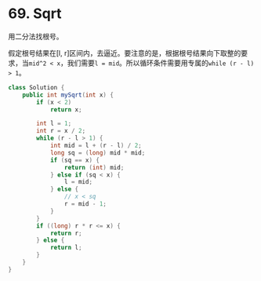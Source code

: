 # 69. Sqrt

用二分法找根号。

假定根号结果在[l, r]区间内，去逼近。要注意的是，根据根号结果向下取整的要求，当`mid^2 < x`，我们需要`l = mid`。所以循环条件需要用专属的`while (r - l) > 1`。

```java
class Solution {
    public int mySqrt(int x) {
        if (x < 2)
            return x;

        int l = 1;
        int r = x / 2;
        while (r - l > 1) {
            int mid = l + (r - l) / 2;
            long sq = (long) mid * mid;
            if (sq == x) {
                return (int) mid;
            } else if (sq < x) {
                l = mid;
            } else {
                // x < sq
                r = mid - 1;
            }
        }
        if ((long) r * r <= x) {
            return r;
        } else {
            return l;
        }
    }
}
```